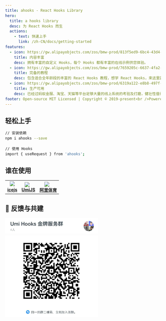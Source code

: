 ```yaml
---
title: ahooks - React Hooks Library
hero:
  title: a hooks library
  desc: 为 React Hooks 而生
  actions:
    - text: 快速上手
      link: /zh-CN/docs/getting-started
features:
  - icon: https://gw.alipayobjects.com/zos/bmw-prod/813f5ed9-6bc4-43d4-9f74-ec81ecf35733/k7htg6n4_w144_h144.png
    title: 内容丰富
    desc: 拥有丰富的自定义 Hooks，每个 Hooks 都有丰富的在线示例供您体验。
  - icon: https://gw.alipayobjects.com/zos/bmw-prod/7659205c-6637-4fa2-8529-d32e5818304b/k7htflfb_w144_h144.png
    title: 完备的教程
    desc: 包含适合全年龄段的丰富的 React Hooks 教程，想学 React Hooks，来这里就够了。
  - icon: https://gw.alipayobjects.com/zos/bmw-prod/6319a122-e8b8-497f-9b45-37cfbe77edaa/k7htfx7t_w144_h144.png
    title: 生产可用
    desc: 已经过蚂蚁金服、淘宝、天猫等平台足够大量的线上系统的考验及打磨，健壮性值得信赖。
footer: Open-source MIT Licensed | Copyright © 2019-present<br />Powered by [dumi](https://d.umijs.org)
---
```


## 轻松上手

```bash
// 安装依赖
npm i ahooks --save

// 使用 Hooks
import { useRequest } from 'ahooks';
```

## 谁在使用

<table>
  <tbody>
    <tr>
      <td align="center">
        <a target="_blank" href="https://github.com/alibaba/ice">
          <img
            width="32"
            src="https://img.alicdn.com/tfs/TB1Jd.tb79l0K4jSZFKXXXFjpXa-482-264.png"
          />
          <br>
          <strong>icejs</strong>
        </a>
      </td>
      <td align="center">
        <a target="_blank" href="https://github.com/umijs/umi">
          <img
            width="32"
            style="vertical-align: -0.32em; margin-right: 8px;"
            src="https://img.alicdn.com/tfs/TB1fhqaLAT2gK0jSZFkXXcIQFXa-132-130.png"
          />
          <br>
          <strong>UmiJS</strong>
        </a>
      </td>
       <td align="center">
        <a target="_blank" href="https://www.alisports.com/">
          <img
            width="32"
            style="vertical-align: -0.32em; margin-right: 8px;"
            src="https://gw.alicdn.com/tfs/TB13XKjLuL2gK0jSZFmXXc7iXXa-205-59.png"
          />
          <br>
          <strong>阿里体育</strong>
        </a>
      </td>
    </tr>
  </tbody>
</table>

## 👥 反馈与共建

<img src="https://raw.githubusercontent.com/alibaba/hooks/master/dingtalk.jpg" width="300" />
